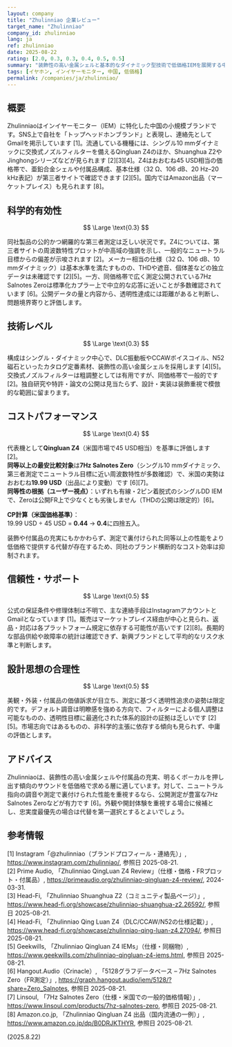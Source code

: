 ```yaml
---
layout: company
title: "Zhulinniao 企業レビュー"
target_name: "Zhulinniao"
company_id: zhulinniao
lang: ja
ref: zhulinniao
date: 2025-08-22
rating: [2.0, 0.3, 0.3, 0.4, 0.5, 0.5]
summary: "装飾性の高い金属シェルと基本的なダイナミック型技術で低価格IEMを展開する中国の小規模ブランド。独立測定の公開は少なく、市場での認知は限定的です。"
tags: [イヤホン, インイヤーモニター, 中国, 低価格]
permalink: /companies/ja/zhulinniao/
---
```

## 概要

Zhulinniaoはインイヤーモニター（IEM）に特化した中国の小規模ブランドです。SNS上で自社を「トップヘッドホンブランド」と表現し、連絡先としてGmailを掲示しています [1]。流通している機種には、シングル10 mmダイナミックに交換式ノズルフィルターを備えるQingluan Z4のほか、Shuanghua Z2やJinghongシリーズなどが見られます [2][3][4]。Z4はおおむね45 USD相当の価格帯で、亜鉛合金シェルや付属品構成、基本仕様（32 Ω、106 dB、20 Hz–20 kHz表記）が第三者サイトで確認できます [2][5]。国内ではAmazon出品（マーケットプレイス）も見られます [8]。

## 科学的有効性

$$ \Large \text{0.3} $$

同社製品の公的かつ網羅的な第三者測定は乏しい状況です。Z4については、第三者サイトの周波数特性プロットが中高域の強調を示し、一般的なニュートラル目標からの偏差が示唆されます [2]。メーカー相当の仕様（32 Ω、106 dB、10 mmダイナミック）は基本水準を満たすものの、THDや遮音、個体差などの独立データは未確認です [2][5]。一方、同価格帯で広く測定公開されている7Hz Salnotes Zeroは標準化カプラー上で中立的な応答に近いことが多数確認されています [6]。公開データの量と内容から、透明性達成には距離があると判断し、問題境界寄りと評価します。

## 技術レベル

$$ \Large \text{0.3} $$

構成はシングル・ダイナミック中心で、DLC振動板やCCAWボイスコイル、N52磁石といったカタログ定番素材、装飾性の高い金属シェルを採用します [4][5]。交換式ノズルフィルターは粗調整としては有用ですが、同価格帯で一般的です [2]。独自研究や特許・論文の公開は見当たらず、設計・実装は装飾重視で模倣的な範囲に留まります。

## コストパフォーマンス

$$ \Large \text{0.4} $$

代表機として**Qingluan Z4**（米国市場で45 USD相当）を基準に評価します [2]。  
**同等以上の最安比較対象**は**7Hz Salnotes Zero**（シングル10 mmダイナミック、第三者測定でニュートラル目標に近い周波数特性が多数確認）で、米国の実勢はおおむね**19.99 USD**（出品により変動）です [6][7]。  
**同等性の根拠（ユーザー視点）**：いずれも有線・2ピン着脱式のシングルDD IEMで、Zeroは公開FR上で少なくとも劣後しません（THDの公開は限定的）[6]。

**CP計算（米国価格基準）**：  
19.99 USD ÷ 45 USD = **0.44** → **0.4**に四捨五入。

装飾や付属品の充実にもかかわらず、測定で裏付けられた同等以上の性能をより低価格で提供する代替が存在するため、同社のブランド横断的なコスト効率は抑制されます。

## 信頼性・サポート

$$ \Large \text{0.5} $$

公式の保証条件や修理体制は不明で、主な連絡手段はInstagramアカウントとGmailとなっています [1]。販売はマーケットプレイス経由が中心と見られ、返品・対応は各プラットフォーム規定に依存する可能性が高いです [2][8]。長期的な部品供給や故障率の統計は確認できず、新興ブランドとして平均的なリスク水準と判断します。

## 設計思想の合理性

$$ \Large \text{0.5} $$

美観・外装・付属品の価値訴求が目立ち、測定に基づく透明性追求の姿勢は限定的です。デフォルト調音は明瞭感を強める方向で、フィルターによる個人調整は可能なものの、透明性目標に最適化された体系的設計の証拠は乏しいです [2][5]。市場志向ではあるものの、非科学的主張に依存する傾向も見られず、中庸の評価とします。

## アドバイス

Zhulinniaoは、装飾性の高い金属シェルや付属品の充実、明るくボーカルを押し出す傾向のサウンドを低価格で求める層に適しています。対して、ニュートラル指向の調音や測定で裏付けられた性能を重視するなら、公開測定が豊富な7Hz Salnotes Zeroなどが有力です [6]。外観や開封体験を重視する場合に候補とし、忠実度最優先の場合は代替を第一選択とするとよいでしょう。

## 参考情報

[1] Instagram「@zhulinniao（ブランドプロフィール・連絡先）」, https://www.instagram.com/zhulinniao/, 参照日 2025-08-21.  
[2] Prime Audio, 「Zhulinniao QingLuan Z4 Review」（仕様・価格・FRプロット・付属品）, https://primeaudio.org/zhulinniao-qingluan-z4-review/, 2024-03-31.  
[3] Head-Fi, 「Zhulinniao Shuanghua Z2（コミュニティ製品ページ）」, https://www.head-fi.org/showcase/zhulinniao-shuanghua-z2.26592/, 参照日 2025-08-21.  
[4] Head-Fi, 「Zhulinniao Qing Luan Z4（DLC/CCAW/N52の仕様記載）」, https://www.head-fi.org/showcase/zhulinniao-qing-luan-z4.27094/, 参照日 2025-08-21.  
[5] Geekwills, 「Zhulinniao Qingluan Z4 IEMs」（仕様・同梱物）, https://www.geekwills.com/zhulinniao-qingluan-z4-iems.html, 参照日 2025-08-21.  
[6] Hangout.Audio（Crinacle）, 「5128グラフデータベース – 7Hz Salnotes Zero（FR測定）」, https://graph.hangout.audio/iem/5128/?share=Zero_Salnotes, 参照日 2025-08-21.  
[7] Linsoul, 「7Hz Salnotes Zero（仕様・米国での一般的価格情報）」, https://www.linsoul.com/products/7hz-salnotes-zero, 参照日 2025-08-21.  
[8] Amazon.co.jp, 「Zhulinniao Qingluan Z4 出品（国内流通の一例）」, https://www.amazon.co.jp/dp/B0DRJKTHYR, 参照日 2025-08-21.

(2025.8.22)

